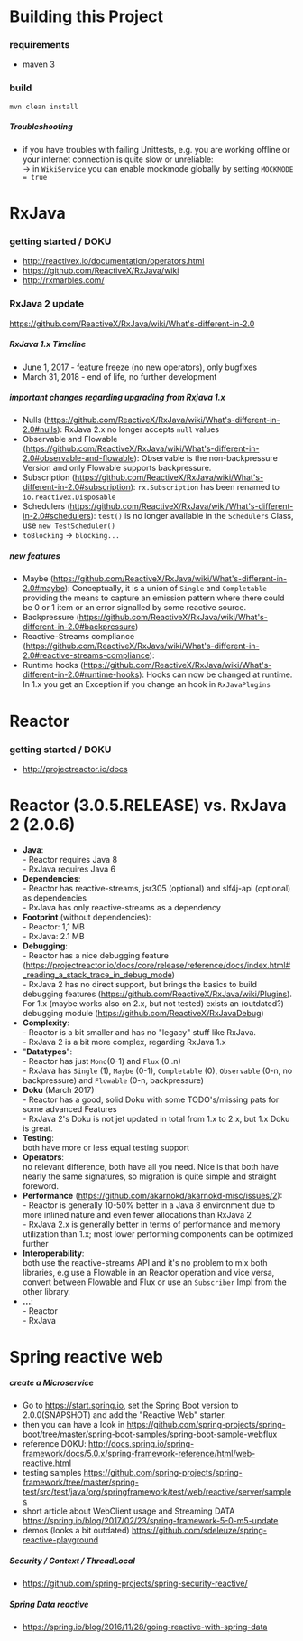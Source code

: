 Building this Project
=====================

### requirements ###
- maven 3

### build ###

`mvn clean install`

##### Troubleshooting
- if you have troubles with failing Unittests, e.g. you are working offline 
  or your internet connection is quite slow or unreliable:
  <br> -> in `WikiService` you can enable mockmode globally by setting `MOCKMODE = true`

RxJava
============

### getting started / DOKU

- http://reactivex.io/documentation/operators.html
- https://github.com/ReactiveX/RxJava/wiki
- http://rxmarbles.com/

### RxJava 2 update
https://github.com/ReactiveX/RxJava/wiki/What's-different-in-2.0

##### RxJava 1.x Timeline
- June 1, 2017 - feature freeze (no new operators), only bugfixes
- March 31, 2018 - end of life, no further development

##### important changes regarding upgrading from Rxjava 1.x
- Nulls (<https://github.com/ReactiveX/RxJava/wiki/What's-different-in-2.0#nulls>): 
RxJava 2.x no longer accepts `null` values
- Observable and Flowable (<https://github.com/ReactiveX/RxJava/wiki/What's-different-in-2.0#observable-and-flowable>): 
Observable is the non-backpressure Version and only Flowable supports backpressure.
- Subscription (<https://github.com/ReactiveX/RxJava/wiki/What's-different-in-2.0#subscription>):
`rx.Subscription` has been renamed to `io.reactivex.Disposable`
- Schedulers (<https://github.com/ReactiveX/RxJava/wiki/What's-different-in-2.0#schedulers>):
`test()` is no longer available in the `Schedulers` Class, use `new TestScheduler()`
- `toBlocking` -> `blocking...`

##### new features
- Maybe (<https://github.com/ReactiveX/RxJava/wiki/What's-different-in-2.0#maybe>): 
Conceptually, it is a union of `Single` and `Completable` providing the means to capture an emission pattern where there could be 0 or 1 item or an error signalled by some reactive source.
- Backpressure (<https://github.com/ReactiveX/RxJava/wiki/What's-different-in-2.0#backpressure>)
- Reactive-Streams compliance (https://github.com/ReactiveX/RxJava/wiki/What's-different-in-2.0#reactive-streams-compliance):
- Runtime hooks (<https://github.com/ReactiveX/RxJava/wiki/What's-different-in-2.0#runtime-hooks>): 
Hooks can now be changed at runtime. In 1.x you get an Exception if you change an hook in `RxJavaPlugins`


Reactor
=======

### getting started / DOKU

- http://projectreactor.io/docs


Reactor (3.0.5.RELEASE) vs. RxJava 2 (2.0.6)
====================

- **Java**:
<br>- Reactor requires Java 8
<br>- RxJava requires Java 6
- **Dependencies**:
<br>- Reactor has reactive-streams, jsr305 (optional) and slf4j-api (optional) as dependencies
<br>- RxJava has only reactive-streams as a dependency
- **Footprint** (without dependencies):
<br>- Reactor: 1,1 MB
<br>- RxJava: 2.1 MB
- **Debugging**:
<br>- Reactor has a nice debugging feature (https://projectreactor.io/docs/core/release/reference/docs/index.html#_reading_a_stack_trace_in_debug_mode)
<br>- RxJava 2 has no direct support, but brings the basics to build debugging features (https://github.com/ReactiveX/RxJava/wiki/Plugins). For 1.x (maybe works also on 2.x, but not tested) exists an (outdated?) debugging module (https://github.com/ReactiveX/RxJavaDebug)
- **Complexity**:
<br>- Reactor is a bit smaller and has no "legacy" stuff like RxJava.
<br>- RxJava 2 is a bit more complex, regarding RxJava 1.x
- "**Datatypes**":
<br>- Reactor has just `Mono`(0-1) and `Flux` (0..n)
<br>- RxJava has `Single` (1), `Maybe` (0-1), `Completable` (0), `Observable` (0-n, no backpressure) and `Flowable` (0-n, backpressure)
- **Doku** (March 2017)
<br>- Reactor has a good, solid Doku with some TODO's/missing pats for some advanced Features 
<br>- RxJava 2's Doku is not jet updated in total from 1.x to 2.x, but 1.x Doku is great.
- **Testing**:
<br> both have more or less equal testing support
- **Operators**:
<br> no relevant difference, both have all you need. Nice is that both have nearly the same signatures, so migration is quite simple and straight foreword. 
- **Performance** (https://github.com/akarnokd/akarnokd-misc/issues/2):
<br>- Reactor is generally 10-50% better in a Java 8 environment due to more inlined nature and even fewer allocations than RxJava 2
<br>- RxJava 2.x is generally better in terms of performance and memory utilization than 1.x; most lower performing components can be optimized further
- **Interoperability**:
<br> both use the reactive-streams API and it's no problem to mix both libraries, e.g use a Flowable in an Reactor operation and vice versa, convert between Flowable and Flux or use an `Subscriber` Impl from the other library.
- **...**:
<br>- Reactor
<br>- RxJava


Spring reactive web
===================

##### create a Microservice
- Go to <https://start.spring.io>, set the Spring Boot version to 2.0.0(SNAPSHOT) and add the "Reactive Web" starter.  
- then you can have a look in <https://github.com/spring-projects/spring-boot/tree/master/spring-boot-samples/spring-boot-sample-webflux>
- reference DOKU: <http://docs.spring.io/spring-framework/docs/5.0.x/spring-framework-reference/html/web-reactive.html>
- testing samples <https://github.com/spring-projects/spring-framework/tree/master/spring-test/src/test/java/org/springframework/test/web/reactive/server/samples>
- short article about WebClient usage and Streaming DATA <https://spring.io/blog/2017/02/23/spring-framework-5-0-m5-update>
- demos (looks a bit outdated) <https://github.com/sdeleuze/spring-reactive-playground>

##### Security / Context / ThreadLocal
- <https://github.com/spring-projects/spring-security-reactive/>

##### Spring Data reactive
- <https://spring.io/blog/2016/11/28/going-reactive-with-spring-data>